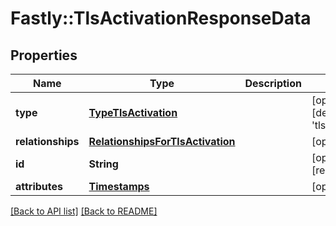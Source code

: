 # Fastly::TlsActivationResponseData

## Properties

| Name | Type | Description | Notes |
| ---- | ---- | ----------- | ----- |
| **type** | [**TypeTlsActivation**](TypeTlsActivation.md) |  | [optional][default to &#39;tls_activation&#39;] |
| **relationships** | [**RelationshipsForTlsActivation**](RelationshipsForTlsActivation.md) |  | [optional] |
| **id** | **String** |  | [optional][readonly] |
| **attributes** | [**Timestamps**](Timestamps.md) |  | [optional] |

[[Back to API list]](../../README.md#endpoints) [[Back to README]](../../README.md)

